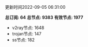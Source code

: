 更新时间2022-09-05 06:31:00

**总订阅: 64**
**总节点: 9383**
**有效节点: 1977**
- v2ray节点: 1648
- trojan节点: 147
- ss节点: 182
